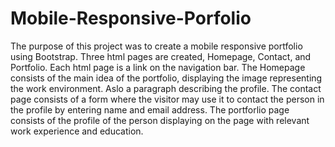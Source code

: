 # Mobile-Responsive-Porfolio
The purpose of this project was to create a mobile responsive portfolio using Bootstrap.
Three html pages are created, Homepage, Contact, and Portfolio.
Each html page is a link on the navigation bar.
The Homepage consists of the main idea of the portfolio, displaying the image representing the work environment. Aslo a paragraph describing the profile.
The contact page consists of a form where the visitor may use it to contact the person in the profile by entering name and email address.
The portforlio page consists of the profile of the person displaying on the page with relevant work experience and education.

